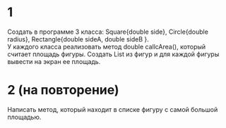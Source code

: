 # 1
Создать в программе 3 класса: Square{double side}, Circle{double radius}, Rectangle{double sideA, double sideB }.  
У каждого класса реализовать метод double callcArea(), который считает площадь фигуры. 
Создать List из фигур и для каждой фигуры вывести на экран ее площадь. 

# 2 (на повторение)
Написать метод, который находит в списке фигуру с самой большой площадью.